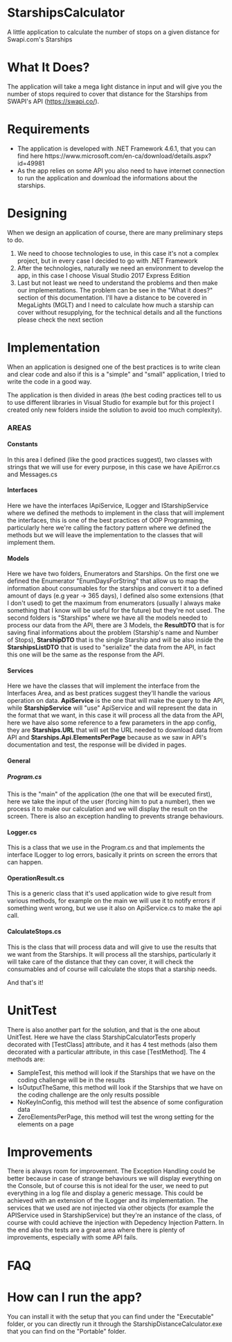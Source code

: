 # StarshipsCalculator
A little application to calculate the number of stops on a given distance for Swapi.com's Starships

# What It Does?
The application will take a mega light distance in input and will give you the number of stops required to cover that distance for the Starships from SWAPI's API (https://swapi.co/).

# Requirements
<ul>
  <li>The application is developed with .NET Framework 4.6.1, that you  can find here https://www.microsoft.com/en-ca/download/details.aspx?id=49981</li>
  <li> As the app relies on some API you also need to have internet connection to run the application and download the informations about the starships. </li>
  </ul>

# Designing
When we design an application of course, there are many preliminary steps to do.
<ol type="1">
  <li>We need to choose technologies to use, in this case it's not a complex project, but in every case I decided to go with .NET Framework</li>
  <li> After the technologies, naturally we need an environment to develop the app, in this case I choose Visual Studio 2017 Express Edition</li>
  <li>Last but not least we need to understand the problems and then make our implementations. The problem can be see in the "What it does?" section of this documentation.
  I'll have a distance to be covered in MegaLights (MGLT) and I need to calculate how much a starship can cover without resupplying, for the technical details and all the functions please check the next section</li>
</ol>

# Implementation
When an application is designed one of the best practices is to write clean and clear code and also if this is a "simple" and "small" application, I tried to write the code in a good way.

The application is then divided in areas (the best coding practices tell to us to use different libraries in Visual Studio for example but for this project I created only new folders inside the solution to avoid too much complexity).

<h3>AREAS</h3>

<h4>Constants</h4>
In this area I defined (like the good practices suggest), two classes with strings that we will use for every purpose, in this case we have ApiError.cs and Messages.cs
<h4>Interfaces</h4>
Here we have the interfaces IApiService, ILogger and IStarshipService where we defined the methods to implement in the class that will implement the interfaces, this is one of the best practices of OOP Programming, particularly here we're calling the factory pattern where we defined the methods but we will leave the implementation to the classes that will implement them.

<h4>Models</h4>
Here we have two folders, Enumerators and Starships.
On the first one we defined the Enumerator "EnumDaysForString" that allow us to map the information about consumables for the starships and convert it to a defined amount of days (e.g year -> 365 days), I defined also some extensions (that I don't used) to get the maximum from enumerators (usually I always make something that I know will be useful for the future) but they're not used.
The second folders is "Starships" where we have all the models needed to process our data from the API, there are 3 Models, the <b>ResultDTO</b> that is for saving final informations about the problem (Starship's name and Number of Stops), <b>StarshipDTO</b> that is the single Starship and will be also inside the <b>StarshipsListDTO</b> that is used to "serialize" the data from the API, in fact this one will be the same as the response from the API.

<h4>Services</h4>
Here we have the classes that will implement the interface from the Interfaces Area, and as best pratices suggest they'll handle the various operation on data.
<b>ApiService</b> is the one that will make the query to the API, while <b>StarshipService</b> will "use" ApiService and will represent the data in the format that we want, in this case it will process all the data from the API, here we have also some reference to a few parameters in the app config, they are <b>Starships.URL</b> that will set the URL needed to download data from API and <b>Starships.Api.ElementsPerPage</b> because as we saw in API's documentation and test, the response will be divided in pages.
<h4>General</h4>
<h5><b>Program.cs</b></h5>
This is the "main" of the application (the one that will be executed first), here we take the input of the user (forcing him to put a number), then we process it to make our calculation and we will display the result on the screen. There is also an exception handling to prevents strange behaviours.

<h4><b>Logger.cs</b></h4>
This is a class that we use in the Program.cs and that implements the interface ILogger to log errors, basically it prints on screen the errors that can happen.

<h4><b>OperationResult.cs</b></h4>
This is a generic class that it's used application wide to give result from various methods, for example on the main we will use it to notify errors if something went wrong, but we use it also on ApiService.cs to make the api call.

<h4><b>CalculateStops.cs</b></h4>
This is the class that will process data and will give to use the results that we want from the Starships.
It will process all the starships, particularly it will take care of the distance that they can cover, it will check the consumables and of course will calculate the stops that a starship needs.

And that's it!

# UnitTest
There is also another part for the solution, and that is the one about UnitTest. Here we have the class StarshipCalculatorTests properly decorated with [TestClass] attribute, and it has 4 test methods (also them decorated with a particular attribute, in this case [TestMethod].
The 4 methods are:
<ul>
  <li>SampleTest, this method will look if the Starships that we have on the coding challenge will be in the results</li>
  <li>IsOutputTheSame, this method will look if the Starships that we have on the coding challenge are the only results possible</li>
  <li>NoKeyInConfig, this method will test the absence of some configuration data</li>
  <li>ZeroElementsPerPage, this method will test the wrong setting for the elements on a page </li>
 </ul>

# Improvements
There is always room for improvement.
The Exception Handling could be better because in case of strange behaviours we will display everything on the Console, but of course this is not ideal for the user, we need to put everything in a log file and display a generic message. This could be achieved with an extension of the ILogger and its implementation.
The services that we used are not injected via other objects (for example the APIService used in StarshipService) but they're an instance of the class, of course with could achieve the injection with Depedency Injection Pattern.
In the end also the tests are a great area where there is plenty of improvements, especially with some API fails.

# FAQ
# How can I run the app?
You can install it with the setup that you can find under the "Executable" folder, or you can directly run it through the StarshipDistanceCalculator.exe that you can find on the "Portable" folder.
